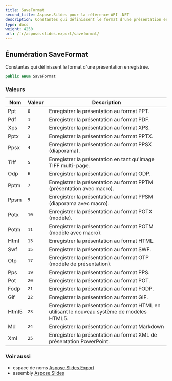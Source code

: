 ```yaml
---
title: SaveFormat
second_title: Aspose.Sildes pour la référence API .NET
description: Constantes qui définissent le format d'une présentation enregistrée.
type: docs
weight: 4250
url: /fr/aspose.slides.export/saveformat/
---
```


## Énumération SaveFormat

Constantes qui définissent le format d'une présentation enregistrée.

```csharp
public enum SaveFormat
```

### Valeurs

| Nom | Valeur | Description |
| --- | --- | --- |
| Ppt | `0` | Enregistrer la présentation au format PPT. |
| Pdf | `1` | Enregistrer la présentation au format PDF. |
| Xps | `2` | Enregistrer la présentation au format XPS. |
| Pptx | `3` | Enregistrer la présentation au format PPTX. |
| Ppsx | `4` | Enregistrer la présentation au format PPSX (diaporama). |
| Tiff | `5` | Enregistrer la présentation en tant qu'image TIFF multi-page. |
| Odp | `6` | Enregistrer la présentation au format ODP. |
| Pptm | `7` | Enregistrer la présentation au format PPTM (présentation avec macro). |
| Ppsm | `9` | Enregistrer la présentation au format PPSM (diaporama avec macro). |
| Potx | `10` | Enregistrer la présentation au format POTX (modèle). |
| Potm | `11` | Enregistrer la présentation au format POTM (modèle avec macro). |
| Html | `13` | Enregistrer la présentation au format HTML. |
| Swf | `15` | Enregistrer la présentation au format SWF. |
| Otp | `17` | Enregistrer la présentation au format OTP (modèle de présentation). |
| Pps | `19` | Enregistrer la présentation au format PPS. |
| Pot | `20` | Enregistrer la présentation au format POT. |
| Fodp | `21` | Enregistrer la présentation au format FODP. |
| Gif | `22` | Enregistrer la présentation au format GIF. |
| Html5 | `23` | Enregistrer la présentation au format HTML en utilisant le nouveau système de modèles HTML5. |
| Md | `24` | Enregistrer la présentation au format Markdown |
| Xml | `25` | Enregistrer la présentation au format XML de présentation PowerPoint. |

### Voir aussi

* espace de noms [Aspose.Slides.Export](../../aspose.slides.export)
* assembly [Aspose.Slides](../../)

<!-- NE PAS ÉDITER : généré par xmldocmd pour Aspose.Slides.dll -->